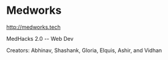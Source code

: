 # Medworks

http://medworks.tech

MedHacks 2.0 -- Web Dev 

Creators: Abhinav, Shashank, Gloria, Elquis, Ashir, and Vidhan
